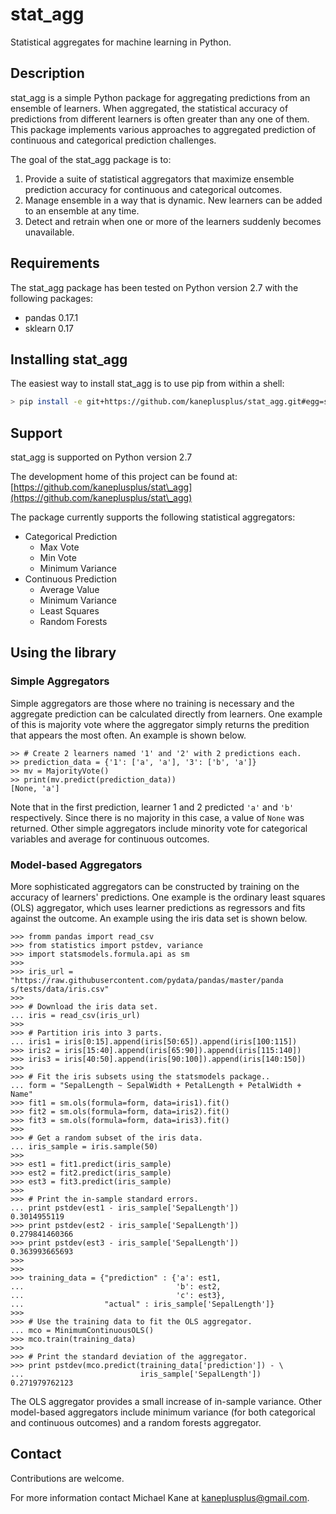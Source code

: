 stat\_agg
===

Statistical aggregates for machine learning in Python.

Description
---

stat\_agg is a simple Python package for aggregating predictions from an ensemble
of learners. When aggregated, the statistical accuracy of predictions
from different learners is often greater than any one of them. This package implements
various approaches to aggregated prediction of continuous and categorical 
prediction challenges.


The goal of the stat\_agg package is to:

1. Provide a suite of statistical aggregators that maximize ensemble
prediction accuracy for continuous and categorical outcomes.
2. Manage ensemble in a way that is dynamic. New learners
can be added to an ensemble at any time.
3. Detect and retrain when one or more of the learners suddenly becomes
unavailable.

Requirements
---

The stat\_agg package has been tested on Python version 2.7 with the following
packages:
- pandas 0.17.1
- sklearn 0.17

Installing stat\_agg
---

The easiest way to install stat\_agg is to use pip from within a shell:

```bash
> pip install -e git+https://github.com/kaneplusplus/stat_agg.git#egg=stat_agg
```

Support
---

stat_agg is supported on Python version 2.7

The development home of this project can be found at: [https://github.com/kaneplusplus/stat\_agg](https://github.com/kaneplusplus/stat\_agg)

The package currently supports the following statistical aggregators:
- Categorical Prediction 
    - Max Vote
    - Min Vote
    - Minimum Variance
- Continuous Prediction
    - Average Value
    - Minimum Variance
    - Least Squares
    - Random Forests

Using the library
---

### Simple Aggregators

Simple aggregators are those where no training is necessary and the aggregate
prediction can be calculated directly from learners. One example of this is
majority vote where the aggregator simply returns the predition that appears the
most often. An example is shown below.

```{Python}
>> # Create 2 learners named '1' and '2' with 2 predictions each.
>> prediction_data = {'1': ['a', 'a'], '3': ['b', 'a']}
>> mv = MajorityVote()
>> print(mv.predict(prediction_data))
[None, 'a']
```
Note that in the first prediction, learner 1 and 2 predicted ```'a'``` and 
```'b'``` respectively. Since there is no majority in this case, a value of
```None``` was returned. Other simple aggregators include minority vote for
categorical variables and average for continuous outcomes.

### Model-based Aggregators

More sophisticated aggregators can be constructed by training on the
accuracy of learners' predictions. One example is the ordinary least squares (OLS)
aggregator, which uses learner predictions as regressors and fits against the
outcome. An example using the iris data set is shown below.

```{Python}
>>> fromm pandas import read_csv
>>> from statistics import pstdev, variance
>>> import statsmodels.formula.api as sm
>>> 
>>> iris_url = "https://raw.githubusercontent.com/pydata/pandas/master/panda s/tests/data/iris.csv" 
>>> 
>>> # Download the iris data set.
... iris = read_csv(iris_url)
>>> 
>>> # Partition iris into 3 parts.
... iris1 = iris[0:15].append(iris[50:65]).append(iris[100:115])
>>> iris2 = iris[15:40].append(iris[65:90]).append(iris[115:140])
>>> iris3 = iris[40:50].append(iris[90:100]).append(iris[140:150])
>>> 
>>> # Fit the iris subsets using the statsmodels package..
... form = "SepalLength ~ SepalWidth + PetalLength + PetalWidth + Name"
>>> fit1 = sm.ols(formula=form, data=iris1).fit()
>>> fit2 = sm.ols(formula=form, data=iris2).fit()
>>> fit3 = sm.ols(formula=form, data=iris3).fit()
>>> 
>>> # Get a random subset of the iris data.
... iris_sample = iris.sample(50)
>>> 
>>> est1 = fit1.predict(iris_sample)
>>> est2 = fit2.predict(iris_sample)
>>> est3 = fit3.predict(iris_sample)
>>> 
>>> # Print the in-sample standard errors.
... print pstdev(est1 - iris_sample['SepalLength'])
0.3014955119
>>> print pstdev(est2 - iris_sample['SepalLength'])
0.279841460366
>>> print pstdev(est3 - iris_sample['SepalLength'])
0.363993665693
>>> 
>>> 
>>> training_data = {"prediction" : {'a': est1,
...                                  'b': est2,
...                                  'c': est3},
...                  "actual" : iris_sample['SepalLength']}
>>> 
>>> # Use the training data to fit the OLS aggregator.
... mco = MinimumContinuousOLS()
>>> mco.train(training_data)
>>> 
>>> # Print the standard deviation of the aggregator.
>>> print pstdev(mco.predict(training_data['prediction']) - \
...                          iris_sample['SepalLength'])
0.271979762123
```
The OLS aggregator provides a small increase of in-sample variance. Other model-based
aggregators include minimum variance (for both categorical and continuous outcomes)
and a random forests aggregator.

Contact
---

Contributions are welcome.

For more information contact Michael Kane at [kaneplusplus@gmail.com](kaneplusplus@gmail.com).

